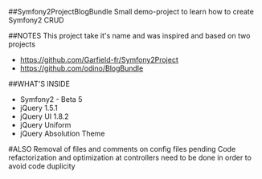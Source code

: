 ##Symfony2ProjectBlogBundle
Small demo-project to learn how to create Symfony2 CRUD

##NOTES
This project take it's name and was inspired and based on two projects
+ https://github.com/Garfield-fr/Symfony2Project
+ https://github.com/odino/BlogBundle

##WHAT'S INSIDE
+ Symfony2  - Beta 5
+ jQuery 1.5.1
+ jQuery UI 1.8.2
+ jQuery Uniform
+ jQuery Absolution Theme

#ALSO
Removal of files and comments on config files pending
Code refactorization and optimization at controllers need to be done in order to avoid code duplicity

